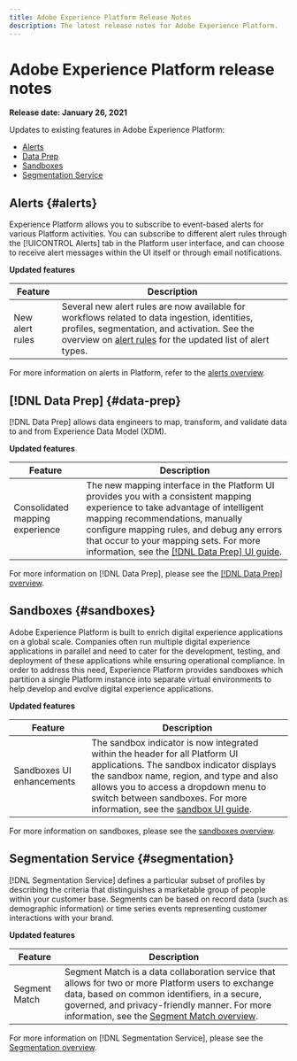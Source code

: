 ```yaml
---
title: Adobe Experience Platform Release Notes
description: The latest release notes for Adobe Experience Platform.
---
```

# Adobe Experience Platform release notes 

**Release date: January 26, 2021**

Updates to existing features in Adobe Experience Platform:

- [Alerts](#alerts)
- [Data Prep](#data-prep)
- [Sandboxes](#sandboxes)
- [Segmentation Service](#segmentation)

## Alerts {#alerts}

Experience Platform allows you to subscribe to event-based alerts for various Platform activities. You can subscribe to different alert rules through the [!UICONTROL Alerts] tab in the Platform user interface, and can choose to receive alert messages within the UI itself or through email notifications.

**Updated features**

| Feature | Description |
| --- | --- |
| New alert rules | Several new alert rules are now available for workflows related to data ingestion, identities, profiles, segmentation, and activation. See the overview on [alert rules](../../observability/alerts/rules.md) for the updated list of alert types. |

For more information on alerts in Platform, refer to the [alerts overview](../../observability/alerts/overview.md).

## [!DNL Data Prep] {#data-prep}

[!DNL Data Prep] allows data engineers to map, transform, and validate data to and from Experience Data Model (XDM).

**Updated features**

| Feature | Description |
| --- | --- |
| Consolidated mapping experience | The new mapping interface in the Platform UI provides you with a consistent mapping experience to take advantage of intelligent mapping recommendations, manually configure mapping rules, and debug any errors that occur to your mapping sets. For more information, see the [[!DNL Data Prep] UI guide](../../data-prep/home.md). |

For more information on [!DNL Data Prep], please see the [[!DNL Data Prep] overview](../../data-prep/home.md).

## Sandboxes {#sandboxes}

Adobe Experience Platform is built to enrich digital experience applications on a global scale. Companies often run multiple digital experience applications in parallel and need to cater for the development, testing, and deployment of these applications while ensuring operational compliance. In order to address this need, Experience Platform provides sandboxes which partition a single Platform instance into separate virtual environments to help develop and evolve digital experience applications.

**Updated features**

| Feature | Description |
| --- | --- |
| Sandboxes UI enhancements | The sandbox indicator is now integrated within the header for all Platform UI applications. The sandbox indicator displays the sandbox name, region, and type and also allows you to access a dropdown menu to switch between sandboxes. For more information, see the [sandbox UI guide](../../sandboxes/ui/user-guide.md). |

For more information on sandboxes, please see the [sandboxes overview](../../sandboxes/home.md).

## Segmentation Service {#segmentation}

[!DNL Segmentation Service] defines a particular subset of profiles by describing the criteria that distinguishes a marketable group of people within your customer base. Segments can be based on record data (such as demographic information) or time series events representing customer interactions with your brand.

**Updated features**

| Feature | Description |
| --- | --- |
| Segment Match | Segment Match is a data collaboration service that allows for two or more Platform users to exchange data, based on common identifiers, in a secure, governed, and privacy-friendly manner. For more information, see the [Segment Match overview](../../segmentation/ui/segment-match/overview.md). |

For more information on [!DNL Segmentation Service], please see the [Segmentation overview](../../segmentation/home.md).
